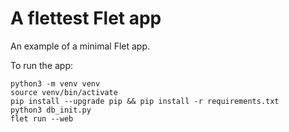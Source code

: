 # A flettest Flet app

An example of a minimal Flet app.

To run the app:

```
python3 -m venv venv
source venv/bin/activate
pip install --upgrade pip && pip install -r requirements.txt
python3 db_init.py
flet run --web
```
